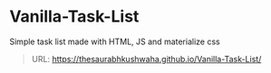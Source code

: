 # Vanilla-Task-List
Simple task list made with HTML, JS and materialize css
> URL: https://thesaurabhkushwaha.github.io/Vanilla-Task-List/
